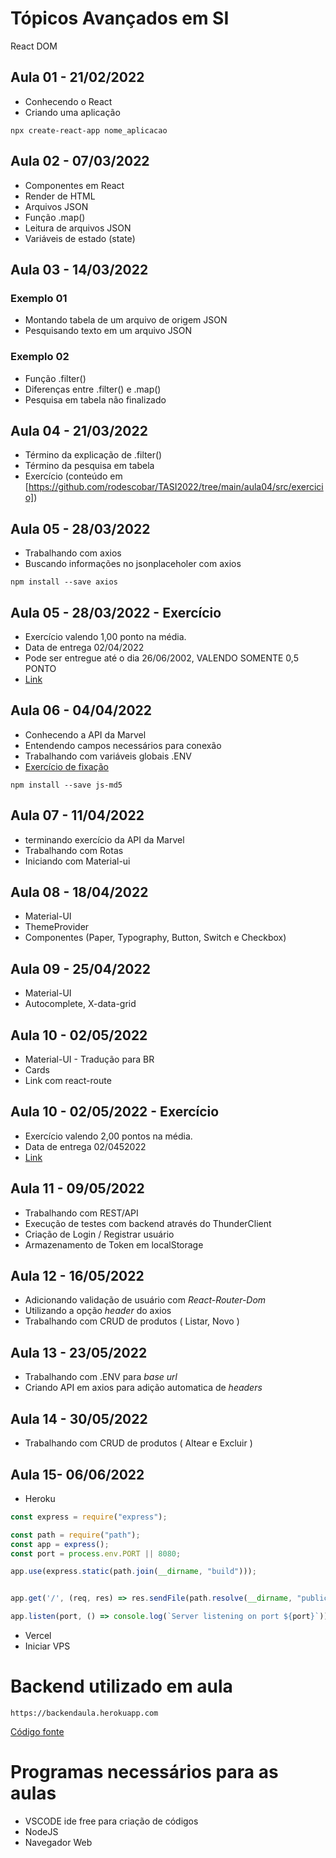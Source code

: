 
# Tópicos Avançados em SI

React DOM

## Aula 01 - 21/02/2022
- Conhecendo o React
- Criando uma aplicação
```
npx create-react-app nome_aplicacao
```

## Aula 02 - 07/03/2022
- Componentes em React
- Render de HTML
- Arquivos JSON
- Função .map()
- Leitura de arquivos JSON
- Variáveis de estado (state)

## Aula 03 - 14/03/2022
### Exemplo 01
- Montando tabela de um arquivo de origem JSON
- Pesquisando texto em um arquivo JSON

### Exemplo 02
- Função .filter()
- Diferenças entre .filter() e .map()
- Pesquisa em tabela não finalizado

## Aula 04 - 21/03/2022
- Término da explicação de .filter()
- Término da pesquisa em tabela
- Exercício (conteúdo em [https://github.com/rodescobar/TASI2022/tree/main/aula04/src/exercicio])

## Aula 05 - 28/03/2022
- Trabalhando com axios
- Buscando informações no jsonplaceholer com axios

```
npm install --save axios
```

## Aula 05 - 28/03/2022 - Exercício
- Exercício valendo 1,00 ponto na média.
- Data de entrega 02/04/2022
- Pode ser entregue até o dia 26/06/2002, VALENDO SOMENTE 0,5 PONTO
- [Link](https://github.com/rodescobar/TASI2022/tree/main/aula05-Exercicio)

## Aula 06 - 04/04/2022
- Conhecendo a API da Marvel
- Entendendo campos necessários para conexão
- Trabalhando com variáveis globais .ENV
- [Exercício de fixação](https://github.com/rodescobar/TASI2022/tree/main/aula06)
```
npm install --save js-md5
```

## Aula 07 - 11/04/2022
- terminando exercício da API da Marvel
- Trabalhando com Rotas
- Iniciando com Material-ui

## Aula 08 - 18/04/2022
- Material-UI
- ThemeProvider
- Componentes (Paper, Typography, Button, Switch e Checkbox)

## Aula 09 - 25/04/2022
- Material-UI
- Autocomplete, X-data-grid

## Aula 10 - 02/05/2022
- Material-UI - Tradução para BR
- Cards
- Link com react-route

## Aula 10 - 02/05/2022 - Exercício
- Exercício valendo 2,00 pontos na média.
- Data de entrega 02/0452022
- [Link](https://github.com/rodescobar/TASI2022/tree/main/aula10-exercicio)

## Aula 11 - 09/05/2022
- Trabalhando com REST/API
- Execução de testes com backend através do ThunderClient
- Criação de Login / Registrar usuário
- Armazenamento de Token em localStorage

## Aula 12 - 16/05/2022
- Adicionando validação de usuário com *React-Router-Dom*
- Utilizando a opção *header* do axios
- Trabalhando com CRUD de produtos ( Listar, Novo )

## Aula 13 - 23/05/2022
- Trabalhando com .ENV para *base url*
- Criando API em axios para adição automatica de *headers*

## Aula 14 - 30/05/2022
- Trabalhando com CRUD de produtos ( Altear e Excluir )

## Aula 15- 06/06/2022
- Heroku
```server.js
const express = require("express");

const path = require("path");
const app = express();
const port = process.env.PORT || 8080;

app.use(express.static(path.join(__dirname, "build")));


app.get('/', (req, res) => res.sendFile(path.resolve(__dirname, "public", "index.html")));

app.listen(port, () => console.log(`Server listening on port ${port}`));
```
- Vercel
- Iniciar VPS


# Backend utilizado em aula
```http
https://backendaula.herokuapp.com
```
[Código fonte](https://github.com/rodescobar/backendAula)


# Programas necessários para as aulas
- VSCODE ide free para criação de códigos
- NodeJS
- Navegador Web
